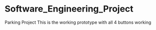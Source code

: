# Software_Engineering_Project
Parking Project
This is the working prototype with all 4 buttons working
